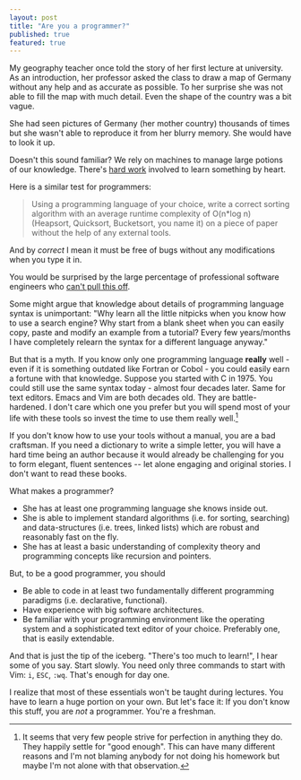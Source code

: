 ```yaml
---
layout: post
title: "Are you a programmer?"
published: true
featured: true
---
```


My geography teacher once told the story of her first lecture at
university. As an introduction, her professor asked the class to draw 
a map of Germany without any help and as accurate as possible. To her surprise she was not
able to fill the map with much detail. Even the shape of the country was a bit vague.

She had seen pictures of Germany (her mother country) thousands of times but she
wasn't able to reproduce it from her blurry memory. She would have to look it up.

Doesn't this sound familiar? We rely on machines to manage large potions
of our knowledge. There's [hard work][On hard work] involved to learn something by heart.

Here is a similar test for programmers:

> Using a programming language of your choice, write a correct sorting
> algorithm with an average runtime complexity of O(n\*log n) (Heapsort,
> Quicksort, Bucketsort, you name it) on a piece of paper without the help of any
> external tools.

And by *correct* I mean it must be free of bugs without any modifications when you type it in.

You would be surprised by the large percentage of professional software
engineers who [can't pull this off][Atwood Programmers].

Some might argue that knowledge about details of programming language
syntax is unimportant: "Why learn all the little nitpicks when you know
how to use a search engine? Why start from a blank sheet when you can easily
copy, paste and modify an example from a tutorial?
Every few years/months I have completely relearn the syntax for a different language anyway."

But that is a myth. If you know only
one programming language **really** well - even if it is something
outdated like Fortran or Cobol - you could easily earn a fortune with
that knowledge. Suppose you started with C in 1975. You could still
use the same syntax today - almost four decades later.
Same for text editors. Emacs and Vim are both decades
old. They are battle-hardened. I don't care which one you prefer but you
will spend most of your life with these tools so invest the time to use
them really well.[^1]

If you don't know how to use your tools without a manual, you are a bad craftsman.
If you need a dictionary to write a simple letter, you will have a hard
time being an author because it would already be challenging for you to form elegant, fluent
sentences -- let alone engaging and original stories.
I don't want to read these books.

What makes a programmer?

* She has at least one programming language she knows inside out.
* She is able to implement standard algorithms (i.e. for sorting, searching)
  and data-structures (i.e. trees, linked lists) which are robust and
reasonably fast on the fly.
* She has at least a basic understanding of complexity theory and
  programming concepts like recursion and pointers.

But, to be a good programmer, you should

* Be able to code in at least two fundamentally different programming
  paradigms (i.e. declarative, functional).
* Have experience with big software architectures.
* Be familiar with your programming environment like the operating system and a sophisticated text editor of your choice. Preferably one, that is
  easily extendable.

And that is just the tip of the iceberg. 
"There's too much to learn!", I hear some of you say. 
Start slowly.
You need only three commands to start with Vim: `i`, `ESC`, `:wq`.
That's enough for day one. 

I realize that most of these essentials won't be taught during lectures.
You have to learn a huge portion on your own.
But let's face it: If you don't know this stuff, you are *not* a programmer. You're a freshman.

[On hard work]: http://www.matthias-endler.de/2011/On-hard-work/

[Atwood Programmers]: http://www.codinghorror.com/blog/2007/02/why-cant-programmers-program.html

[^1]: It seems that very few people strive for perfection in anything they do. They happily settle
for "good enough". This can have many different reasons and I'm not
blaming anybody for not doing his homework but maybe I'm not alone with
that observation.
